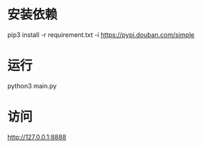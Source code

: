 
# 安装依赖
pip3 install -r requirement.txt -i https://pypi.douban.com/simple

# 运行
python3 main.py

# 访问
http://127.0.0.1:8888